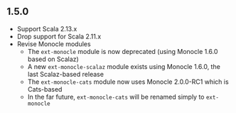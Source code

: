 ## 1.5.0

* Support Scala 2.13.x
* Drop support for Scala 2.11.x
* Revise Monocle modules
  * The `ext-monocle` module is now deprecated (using Monocle 1.6.0 based on Scalaz)
  * A new `ext-monocle-scalaz` module exists using Monocle 1.6.0, the last Scalaz-based release
  * The `ext-monocle-cats` module now uses Monocle 2.0.0-RC1 which is Cats-based
  * In the far future, `ext-monocle-cats` will be renamed simply to `ext-monocle`
